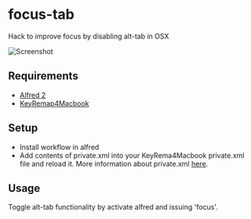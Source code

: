 # focus-tab

Hack to improve focus by disabling alt-tab in OSX

![Screenshot](https://dl.dropboxusercontent.com/u/8178/focus.gif)

## Requirements

* [Alfred 2](http://www.alfredapp.com/)
* [KeyRemap4Macbook](https://pqrs.org/macosx/keyremap4macbook/)


## Setup

* Install workflow in alfred
* Add contents of private.xml into your KeyRema4Macbook private.xml file and reload it. More information about private.xml [here](https://pqrs.org/macosx/keyremap4macbook/xml.html.en).

## Usage

Toggle alt-tab functionality by activate alfred and issuing 'focus'.
